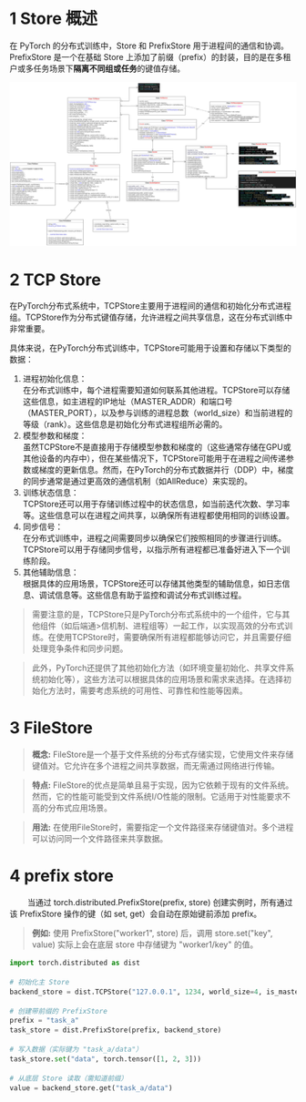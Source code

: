 # 1 Store 概述
在 PyTorch 的分布式训练中，Store 和 PrefixStore 用于进程间的通信和协调。PrefixStore 是一个在基础 Store 上添加了前缀（prefix）的封装，目的是在多租户或多任务场景下**隔离不同组或任务**的键值存储。

![store](./images/figure1.jpg)

# 2 TCP Store

在PyTorch分布式系统中，TCPStore主要用于进程间的通信和初始化分布式进程组。TCPStore作为分布式键值存储，允许进程之间共享信息，这在分布式训练中非常重要。

具体来说，在PyTorch分布式训练中，TCPStore可能用于设置和存储以下类型的数据：

1. 进程初始化信息：<br>
在分布式训练中，每个进程需要知道如何联系其他进程。TCPStore可以存储这些信息，如主进程的IP地址（MASTER_ADDR）和端口号（MASTER_PORT），以及参与训练的进程总数（world_size）和当前进程的等级（rank）。这些信息是初始化分布式进程组所必需的。
2. 模型参数和梯度：<br>
虽然TCPStore不是直接用于存储模型参数和梯度的（这些通常存储在GPU或其他设备的内存中），但在某些情况下，TCPStore可能用于在进程之间传递参数或梯度的更新信息。然而，在PyTorch的分布式数据并行（DDP）中，梯度的同步通常是通过更高效的通信机制（如AllReduce）来实现的。
3. 训练状态信息：<br>
TCPStore还可以用于存储训练过程中的状态信息，如当前迭代次数、学习率等。这些信息可以在进程之间共享，以确保所有进程都使用相同的训练设置。
4. 同步信号：<br>
在分布式训练中，进程之间需要同步以确保它们按照相同的步骤进行训练。TCPStore可以用于存储同步信号，以指示所有进程都已准备好进入下一个训练阶段。
5. 其他辅助信息：<br>
根据具体的应用场景，TCPStore还可以存储其他类型的辅助信息，如日志信息、调试信息等。这些信息有助于监控和调试分布式训练过程。

>需要注意的是，TCPStore只是PyTorch分布式系统中的一个组件，它与其他组件（如后端通>信机制、进程组等）一起工作，以实现高效的分布式训练。在使用TCPStore时，需要确保所有进程都能够访问它，并且需要仔细处理竞争条件和同步问题。

>此外，PyTorch还提供了其他初始化方法（如环境变量初始化、共享文件系统初始化等），这些方法可以根据具体的应用场景和需求来选择。在选择初始化方法时，需要考虑系统的可用性、可靠性和性能等因素。

# 3 FileStore

>**概念:** FileStore是一个基于文件系统的分布式存储实现，它使用文件来存储键值对。它允许在多个进程之间共享数据，而无需通过网络进行传输。<br>

>**特点:** FileStore的优点是简单且易于实现，因为它依赖于现有的文件系统。然而，它的性能可能受到文件系统I/O性能的限制。它适用于对性能要求不高的分布式应用场景。

>**用法:** 在使用FileStore时，需要指定一个文件路径来存储键值对。多个进程可以访问同一个文件路径来共享数据。

# 4 prefix store
&nbsp;&nbsp;&nbsp;&nbsp;&nbsp;&nbsp;&nbsp;&nbsp;当通过 torch.distributed.PrefixStore(prefix, store) 创建实例时，所有通过该 PrefixStore 操作的键（如 set, get）会自动在原始键前添加 prefix。

>**例如:** 使用 PrefixStore("worker1", store) 后，调用 store.set("key", value) 实际上会在底层 store 中存储键为 "worker1/key" 的值。

```python
import torch.distributed as dist

# 初始化主 Store
backend_store = dist.TCPStore("127.0.0.1", 1234, world_size=4, is_master=True)

# 创建带前缀的 PrefixStore
prefix = "task_a"
task_store = dist.PrefixStore(prefix, backend_store)

# 写入数据（实际键为 "task_a/data"）
task_store.set("data", torch.tensor([1, 2, 3]))

# 从底层 Store 读取（需知道前缀）
value = backend_store.get("task_a/data")
```
